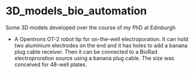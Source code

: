 # 3D_models_bio_automation
Some 3D models developed over the course of my PhD at Edinburgh

- A Opentrons OT-2 robot tip for on-the-well electroporation. It can hold two aluminium electrodes on the end and it has holes to add a banana plug cable receiver. Then it can be connected to a BioRad electroproration source using a banana plug cable. The size was conceived for 48-well plates.
